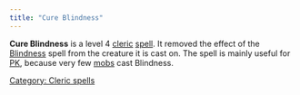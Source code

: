 ```yaml
---
title: "Cure Blindness"
---
```


**Cure Blindness** is a level 4 [cleric](cleric "wikilink")
[spell](spell "wikilink"). It removed the effect of the
[Blindness](Blindness "wikilink") spell from the creature it is cast on.
The spell is mainly useful for [PK](PK "wikilink"), because very few
[mobs](mob "wikilink") cast Blindness.

[Category: Cleric spells](Category:_Cleric_spells "wikilink")